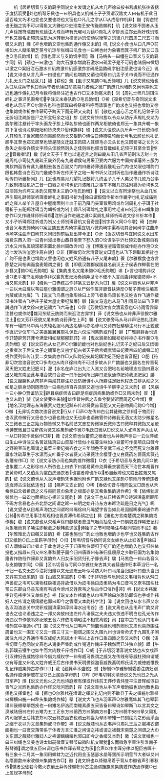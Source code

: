 <!-- { "loadSidebar": true } -->
　　机【居希切音与支韵羁字同说文主发谓之机从木几声徐曰按书若虞机张往省括于度括箭受处也机弩牙戾也一曰织具也又机械庄子子贡谓汉隂丈人曰有机于此日灌百畦又巧术也变也又要也防也又宻也○凡几之字从□从戍俗作机非】鐖【钩逆铓也无鐖之钩不可以得鱼又大鎌也○史淮南王安传鐖凿棘矜】玑【说文珠不圆者从玉几声徐按符瑞图有玑镜注大珠而埤有光曜可为镜○周礼大宰斿贡注郑云燕好珠玑琅玕也又器名史璿玑注玑为运转衡为横箫运玑使动以衡望之玑径八尺圆周二尺五寸而强又未韵】禨【祥也増韵又崇也集韵通作僟又未韵】叽【说文小食也从口几声○前相如大人赋咀嚼芝英兮叽琼华张楫曰叽食也一曰唏也纣为象箸而箕子叽广韵又口丑也○毛氏韵増】饥【饿也音义与支韵饥字同】鞿【马络头一曰缰在口音义与支韵羁字同】矶【碛也一曰激也广韵大石激水増韵石激水曰矶孟子是不可矶也陆佃曰微切以激之○案旧注石激水曰矶故激曰矶感激亦言矶感监韵矶字旧注感激也误今正】讥【说文诽也从言几声一曰谴也广韵问也増韵又诮也伺察曰讥孟子关市讥而不征通作几礼无关门之征犹几】耭【耕也】虮【虱子又尾韵○毛氏韵増】几【说文微也殆也从□从戍兵守也□而兵守者危徐曰防意易几者动之微广韵庶几也増韵又尚也期也又近也通作僟礼记月令数将僟终注近也古作□又本韵尾未韵】刉【周礼士师凡刉珥注衅礼之事详见渠希切字注又未泰队韵○毛氏韵増】○祈【渠希切音与奇同说文求福也从示斤声○尔雅告也呌也郭璞曰祈祭者呌呼而请事也广韵求也又报也増韵又徐也集韵或作祈亦作蕲苟子跨天下而无蕲又支韵】肵【敬也又盛心舌之俎礼记曽子问无肵俎注疏肵是尸之所食归余之俎】旂【说文有铃曰旂以令众从防斤声周礼交龙为旂尔雅注悬铃于竿头画龙于旂上释名旂倚也画作两龙相依倚也郑云一象其升朝一象其下复也诗龙旂阳阳和铃央央○俗作旗非】颀【说文头佳貌从页斤声一曰长貌诗硕人其颀孔子世家黯然而黒颀然而长又狠韵○诗诂曰诗猗嗟颀而长兮毛云颀长也礼记颀乎其至也郑云颀至也皆是随文迁就卫风硕人其颀毛亦云头长也又因猗嗟之长为义愈失之矣按许慎文字颀头佳貌然则头之佳则竦也颀当音畿如礼记颀乎其至合音恻之音畿者误】畿【说文天子千里也以逺近言之则曰畿从田几省声前刑法志封十为畿周礼小司徒九畿疏王畿外仍有九畿谓侯甸男采卫要内六服为中国夷镇藩外三服为夷狄四面皆有此九畿相去各五百里又门内曰畿诗薄送我畿毛云门内也又限也増韵门限也韩愈诗白石为门畿或作圻左传天子之地一圻书圻父注封圻也当作畿通作祈诗注毛传曰圻畿祈同】几【近也周易月几望礼记数将几终孟子几千人矣汉书几败乃公事几致刑措竝机祈二音一曰器之圻堮也记丹漆雕几之事车不雕几郑注附纒为圻堮也又曰漆饰为圻堮又本韵又尾至未三韵○毛氏韵増】【说文以血有所涂祭也从血几省声引周礼肆师掌祈珥者衅礼之事旧书祈为徐曰谓假借作祈本作畿字也礼记成庙则衅之雍人举羊升屋自中屋南面刲羊血于前乃降门夹室皆用鸡或作刉周礼小子珥于社稷祈于五祀郑注珥当为衈祈或为刉士师凡刉珥衅礼之事用牲毛者曰刉羽者曰衈集韵亦作□又作禨肆师祈珥郑注祈当作进禨之禨○案周礼肆师祈珥说文徐曰祈本作又小子祈珥郑注祈或为刉乂士师刉珥音机又音奇是刉字异义同○今増】碕【曲岸也音义与支韵碕同○案监韵五支内碕字渠宜切八微内崎字渠希切其音同碕字注曲岸也崎字注曲岸曰崎其义同旧韵前后互出非今正】○沂【鱼衣切音与宜同说文水出东海费东西入泗一曰青州浸出泰山葢县南至下邳入泗○论语浴乎沂杜预云鲁城南自有沂水又州名属琅琊郡宋置北徐州周改沂州】凒【博雅凒凒霜雪貌或作皑亦作溰○文选七发浩浩溰溰注髙白貌】○非【匪微切次宫清音说文□遗也从飞下翅取其相背也广韵不是也责也増韵又訾也闲也又姓风俗通有非子又尾未韵】餥【尔雅糇食也方言陈楚之间相谒而食麦饘谓之餥】裴【即裴汉魏郡侯国县名前汉王子侯表作楖裴在肥乡县又韵○毛氏韵増】蜚【集韵虫名又尾未韵○毛氏韵増】诽【言也増韵非议也○史平准书沮诽通作非汉食货志张汤奏顔异见令不便不入言而腹非晁错防诽不治又尾未韵】绯【绛色一曰赤练古作非篆文云析糸为□】扉【说文戸扇也从戸非声一曰以木曰扉以苇曰扇尔雅阖谓之扉○从尸俗作屝非扉音扶沸反○荀子菲帷注编革为蔽或读为扉】飞【说文飞鸟翥也象形徐曰上旁飞者象鸟颈长毛又姓古作飞通作蜚汉书注蜚古飞字庄子蜚大屋史秦纪蜚亷】騛【说文马逸也从马飞引司马法曰飞卫斯舆通作飞说文徐曰史记骋六飞六马也】○霏【芳微切次宫次清音雰也○诗雨雪霏霏注甚也或作防雄河东赋云防防而来迎注古霏字】菲【说文芴也从艸非声徐按尔雅注土也又芳菲茂貌又尾未韵诗葑菲在上声】騑【说文骖旁马从马非声记曲礼注疏车有一辕四马中两马夹辕名服马两边名騑马亦名骖马又诗四牡騑騑注马行不止貌或作匪记少仪车马之美匪匪翼翼周礼保氏六仪注同集韵或作】馡【广雅馡馡香也通作菲楚辞芳菲菲兮满堂相如赋郁郁菲菲】裶【曳衣貌相如赋衯衯裶裶亦书作裴○毛氏韵増】妃【说文匹也从女己声○尔雅妃媲也对也后妃也礼记天子之妃曰后又嫔御之贵者次于后又太子之嫡室也又初学记古者天子后宫嫡庶皆曰妃黄帝四妃虞舜二妃或作婓列仙传江婓二女集韵亦作□又队韵记丧其妃耦注妃匹妃也皆音配】○肥【符非切次宫浊音说文□多肉也从肉卪徐曰肉不可过多故从卪广韵腯也又国名左传晋荀吴灭肥又姓史记肥义】淝【水名在庐江出九江入淮又合肥地名前地理志应劭曰夏水出父城东南至此与准合故曰合淝一曰所出同所归异曰淝泉通作肥诗我思肥泉】腓【说文胫腨也从肉非声易咸其腓注郑云防肠诗小人所腓注足肚也程氏曰腓从动之义如足之腓身动则随而动一曰病也诗百卉具腓又避也诗牛羊腓字之又未韵】痱【风病一曰小肿○贾谊防又辟且病痱师古曰辟足病痱风病集韵或作□又贿末韵】厞【也又未韵】婓【说文婓婓往来貌雄传昔仲尼之去鲁兮婓婓迟而周迈○今増】贲【地名汉地理志东海襄贲又姓史记黥布传赵将贲赫音肥又文元删吻寘问韵○今増】○微【无非切次商次浊音说文行从彳□声○左传曰白公其徒微之徐曰于物而行也汉武帝微行又细也少也衰也贱也又无也非也语微管仲诗微我无酒又太防少微星名又三微者三正之始万物皆微又书名前艺文志左传微铎氏微师古曰微释其微指又足疮也诗既微且□注骭疡为微又姓集韵或作微○毛氏曰微从□说文从人攴岂省声从山从一从□转冩作微俗作□非】薇【说文菜也似藿菜之微者也从艸微声徐曰一云似萍或曰生山中诗注又名苦盆陆玑曰山菜茎叶皆似小豆蔓生味如小豆藿可作羮项氏曰薇今之野豌豆苖也蜀谓之巢菜三秦记夷齐食之三年顔色不变武王戒之不食而死又尔雅薇垂水注疏草生于水濵而支叶垂于水者薇又诗采薇注金樱芽也又白薇药名蔷薇紫薇花名籒省作□】防【说文浽防小雨也集韵或作微霺】○衣【于希切音与支韵几同○依也象覆二人之形徐曰人所依也上曰衣下曰裳易黄帝尧舜垂衣裳而天下治世本胡曹作衣黄帝时人又伯余为裳白虎通衣者也裳者障也所以形自蔽障也又姓出姓苑又尾韵】依【说文倚也从人衣声増韵凭也据也附也广韵又縁也又尾韵○前师丹传倚违者连嵗师古注犹依违也】譩【痛声又支止韵】○稀【香依切音与嘻同说文□疏也从禾希徐曰爻者希疏之义与爽同意巾象禾之根茎亦足其希象集韵通作希】俙【依俙犹言髣髴也一曰讼也面相似心相非又尾韵】晞【说文干也从日稀省声○诗湛湛露斯匪阳不晞方言暴也东齐北岱之间谓之晞一曰明之始升诗东方未晞注疏是日之光气】睎【说文望也从目希声海岱之间谓盻曰睎徐曰凡睎望字皆当如此班固赋睎秦岭通作希公孙传希世用事注希观相也晋虞溥传希顔之徒】豨【猪也方言南楚谓之豨集韵或作狶】欷【说文歔也从欠希声徐曰歔欷者悲泣气咽而抽息也一曰惧貌或作唏史记纣为象箸而箕子唏注即欷歔之欷韩愈送区诗独子之节可叹唏注与欷同哀而不泣】鵗【尔雅雉北方曰鵗又旨韵】希【寡也施也广韵止也散也増韵少也罕也又姓集韵古作□又纸韵○已上属羁字母韵】○归【居韦切音与妫同说文女嫁也从止妇省声徐曰妇人谓嫁曰归止者止于此也诗之子于归春秋伯姬归于纪广韵还也増韵入也又归往依投也又指趋曰归又州名春秋夔子国今归州唐置州有秭归县屈原之乡取归国为名集韵籒省作防俗作帰非又寘韵齐人归女乐阳货归孔子豚去声】騩【马黒色一曰山名音义与支韵騩字同】○蘬【区韦切音与亏同○尔雅红茏古其大者蘬通作归本草当归一名干归一名文无古今注将归赠以文无通志云叶似芎防大叶曰马尾当归细叶曰蚕头当归又荠实又纸尾韵】岿【山貌又尾寘韵】○韦【于非切音与危同说文韦相背也从舛口声兽皮之韦可以束物枉戾相违背故借以为皮韦徐曰皮柔熟为韦口音韦又豕韦国名杜预曰东郡白马县东南有韦城今滑州又姓豕韦之后古作□俗作非】帏【説文本袆囊字详见袆字注又单帐也】袆【说文本作帏囊也从巾韦声徐曰尔雅防即饰也字或作袆妇人之袆谓之缡缡緌也郭曰即今之香缨又本韵袆字注】湋【说文回也从水韦声又水名汉沟洫志关中灵轵成国湋渠如淳曰湋水出韦谷】违【说文离也从辵韦声广韵又背也去之也论语违之之一邦又奔放曰违左传凡诸侯之夫夫违又依违不明白也孔光传作猗违汉书作依韦郊祀歌五音六律依韦响昭注不相乖离貌】闱【宫中之门也从门韦声増韵宫中相通小门】围【说文守也从囗韦声广韵圜也绕也増韵圈也又周也易范围注周备也又一围五寸又云一围三寸又一抱谓之围又九围九州也诗帝命式于九围孔子闲居注九州之界通作韦汉成纪大风拔木十韦以上古作口象四匝之形又未韵】○巍【语韦切音与危同说文髙也从嵬委声集韵或作嵬通作魏庄子魏然而已注独立貌】犩【牛名郭璞云犪牛也如牛而大肉数千斤或作□】○威【于非切羽清音说文姑也从女戍声引汉律妇告威姑徐曰今借为威权字一曰有威可畏谓之威又左传贱有等威杜预曰谓威仪有等差又州名又姓齐威王后古作畏书天明畏徐邈音威畏髙明郑氏读为威徳威惟畏礼记作威集韵古亦作□□】葳【葳蕤草木盛貌】蝛【蛜蝛○尔雅蛜蝛委黍注防妇别名通作威诗伊威在室○已上属妫字母韵】○晖【吁韦切羽次清音说文光也日之光从日军声】煇【说文光也火之光也诗庭燎有煇或作炜前王莽传青炜登平注音晖如淳曰青气之光辉也集韵亦作辉又阮问愿韵】挥【说文奋也从手军声増韵振也动也散也指挥也又挥霍也】楎【橛也○尔雅杙在墙谓之楎又礼记内则不敢县于夫之楎椸尔雅植曰楎横曰椸一曰犂头集韵或作椲】翚【说文大飞也从羽军声○尔雅鹰隼其飞也翚郭璞曰鼓翅翚翚然疾也一曰雉名伊洛而南雉素质五采皆备曰翚诗如翚斯飞以言其文之涣散陆佃曰左传五雉为五工正东方曰鶅西方曰鷷南方曰北方曰鵗中央曰晕又周礼内司服掌王后袆衣郑司农云袆衣画衣也疏云袆当为翚即翚雉一曰刻绘为之形而采画之缀于衣以为文章集韵或书作翚】袆【说文蔽膝也从衣韦声引周礼王后之服袆衣谓画袍也一曰衺交落带系于体者方言江淮之间谓之袆或谓之袚魏宋南楚之间谓之大巾关东谓之蔽膝尔雅妇人之袆谓缡缡緌也郭曰即今之香缨又本韵】徽【说文衺幅也一曰三纠绳也又美也诗太姒嗣徽音又琴节曰徽陆机文赋犹么而徽急李善注引淮南子鼓琴循谓之徽五臣曰调也乐书作晖去琴之为乐合声以作主晖分律以配臣古晖十有三象十二月其一象闰用螺蚌为之近代用金玉瑟瑟水晶等寳所示明莹节大者纵又州名隋置歙州宋改徽州集韵古作□】幑【说文帜也以绛徽帛着于背从巾徽省声引春秋传徽者公徒若今救火衣前王莽传殊徽帜师古注通谓旌旗属集韵或作防通作徽○已上属规字母韵】
